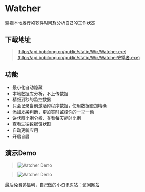 # Watcher
监视本地运行的软件时间及分析自己的工作状态


## 下载地址  

> [http://api.bobdong.cn/public/static/Win/Watcher.exe](http://api.bobdong.cn/public/static/Win/Watcher守望者.exe)  


## 功能  
 - 最小化自动隐藏
 - 本地数据库分析，不上传数据
 - 精细到秒的监控数据
 - 只会记录当前激活的程序数据，使用数据更加精确
 - 添加发呆判断，更加实时监控你的一举一动
 - 饼状图比例分析，查看每天耗时比例
 - 查看过往数据饼状图
 - 自动更新应用
 - 开启自启
 
 
 ## 演示Demo  
 
 > ![Watcher Demo](http://api.bobdong.cn/public/static/Win/watcher03.png)
 
 > ![Watcher Demo](http://api.bobdong.cn/public/static/Win/watcher04.png)


最后免费送福利，自己做的小资讯网站：[访问网站](http://fuliyuan.tk)
